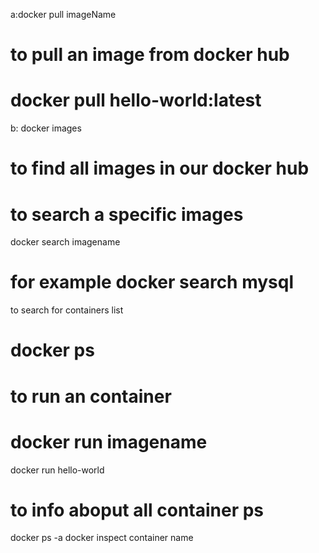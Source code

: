 a:docker pull imageName
# to pull an image from docker hub
#  docker pull hello-world:latest
b: docker images
# to find all images in our docker hub
# to search a specific  images
docker search imagename 
# for example docker search mysql

to search for containers list
# docker ps

# to run an container
# docker run imagename
docker run hello-world

# to info aboput all container ps
docker ps -a
docker inspect container name


